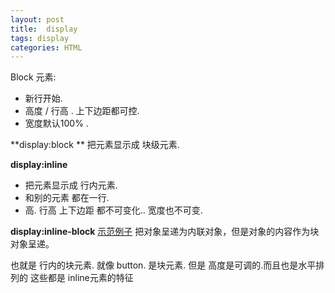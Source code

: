 ```yaml
---
layout: post
title:  display
tags: display
categories: HTML
--- 
```



Block 元素:
- 新行开始.
- 高度 / 行高 . 上下边距都可控.
- 宽度默认100% .


**display:block **
把元素显示成 块级元素.



**display:inline**
- 把元素显示成 行内元素.
- 和别的元素 都在一行.
- 高. 行高 上下边距 都不可变化.. 宽度也不可变.

**display:inline-block**  [示范例子][1]
把对象呈递为内联对象，但是对象的内容作为块对象呈递。

也就是 行内的块元素. 
就像 button. 是块元素. 
但是 高度是可调的.而且也是水平排列的 这些都是 inline元素的特征





















































[1]:	http://zh.learnlayout.com/inline-block.html